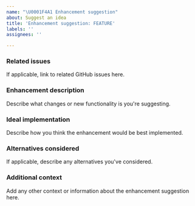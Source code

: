 ```yaml
---
name: "\U0001F4A1 Enhancement suggestion"
about: Suggest an idea
title: 'Enhancement suggestion: FEATURE'
labels: ''
assignees: ''

---
```


### Related issues

If applicable, link to related GitHub issues here.

### Enhancement description

Describe what changes or new functionality is you're suggesting.

### Ideal implementation

Describe how you think the enhancement would be best implemented.

### Alternatives considered

If applicable, describe any alternatives you've considered.

### Additional context

Add any other context or information about the enhancement suggestion here.
